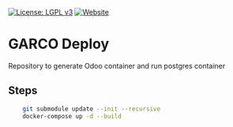 [![License: LGPL v3](https://img.shields.io/badge/License-LGPL%20v3-blue.svg)](https://www.gnu.org/licenses/lgpl-3.0)
[![Website](https://img.shields.io/badge/Website-Open%20me-243742.svg)](https://garcoconsulting.es/)

# GARCO Deploy

Repository to generate Odoo container and run postgres container

## Steps

```bash
    git submodule update --init --recursive
    docker-compose up -d --build
```
